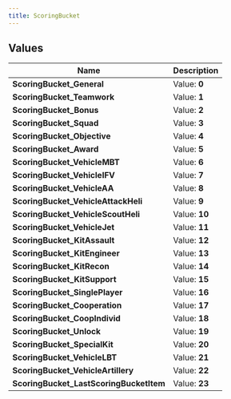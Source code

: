 ```yaml
---
title: ScoringBucket
---
```


## Values
| Name | Description |
| ---- | ----------- |
| **ScoringBucket_General** | Value: **0** |
| **ScoringBucket_Teamwork** | Value: **1** |
| **ScoringBucket_Bonus** | Value: **2** |
| **ScoringBucket_Squad** | Value: **3** |
| **ScoringBucket_Objective** | Value: **4** |
| **ScoringBucket_Award** | Value: **5** |
| **ScoringBucket_VehicleMBT** | Value: **6** |
| **ScoringBucket_VehicleIFV** | Value: **7** |
| **ScoringBucket_VehicleAA** | Value: **8** |
| **ScoringBucket_VehicleAttackHeli** | Value: **9** |
| **ScoringBucket_VehicleScoutHeli** | Value: **10** |
| **ScoringBucket_VehicleJet** | Value: **11** |
| **ScoringBucket_KitAssault** | Value: **12** |
| **ScoringBucket_KitEngineer** | Value: **13** |
| **ScoringBucket_KitRecon** | Value: **14** |
| **ScoringBucket_KitSupport** | Value: **15** |
| **ScoringBucket_SinglePlayer** | Value: **16** |
| **ScoringBucket_Cooperation** | Value: **17** |
| **ScoringBucket_CoopIndivid** | Value: **18** |
| **ScoringBucket_Unlock** | Value: **19** |
| **ScoringBucket_SpecialKit** | Value: **20** |
| **ScoringBucket_VehicleLBT** | Value: **21** |
| **ScoringBucket_VehicleArtillery** | Value: **22** |
| **ScoringBucket_LastScoringBucketItem** | Value: **23** |

